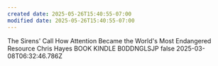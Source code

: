 ```yaml
---
created date: 2025-05-26T15:40:55-07:00
modified date: 2025-05-26T15:40:55-07:00
---
```

The Sirens' Call
How Attention Became the World's Most Endangered Resource
Chris Hayes
BOOK
KINDLE
B0DDNGLSJP
false
2025-03-08T06:32:46.786Z
